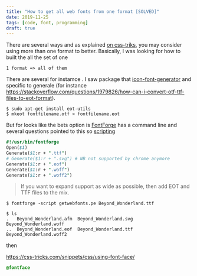 ```yaml
---
title: "How to get all web fonts from one format [SOLVED]"
date: 2019-11-25
tags: [code, font, programming]
draft: true
---
```


There are several ways and as explained [on css-triks](https://css-tricks.com/understanding-web-fonts-getting/), you may consider using more than one format to better. Basically, I was looking for how to built the all the set of one


```
1 format => all of them
```

There are several for instamce
[](https://www.fontsquirrel.com/tools/webfont-generator). I saw package that
[icon-font-generator](https://www.npmjs.com/package/icon-font-generator) and
specific to generale (for instance
https://stackoverflow.com/questions/1979826/how-can-i-convert-otf-ttf-files-to-eot-format).

```
$ sudo apt-get install eot-utils
$ mkeot fontfilename.otf > fontfilename.eot
```

But for looks like the bets option is [FontForge](https://fontforge.org/en-US/)
has a command line and several questions pointed to this so
[scripting](https://fontforge.org/en-US/documentation/scripting/)

<!-- How can I convert OTF/TTF files to EOT format? -->


```perl
#!/usr/bin/fontforge
Open($1)
Generate($1:r + ".ttf")
# Generate($1:r + ".svg") # NB not supported by chrome anymore
Generate($1:r + ".eof")
Generate($1:r + ".woff")
Generate($1:r + ".woff2")
```

> If you want to expand support as wide as possible, then add EOT and TTF files to the mix.

```
$ fontforge -script getwebfonts.pe Beyond_Wonderland.ttf
```

```
$ ls
.   Beyond_Wonderland.afm  Beyond_Wonderland.svg  Beyond_Wonderland.woff   
..  Beyond_Wonderland.eof  Beyond_Wonderland.ttf  Beyond_Wonderland.woff2    
```

then

https://css-tricks.com/snippets/css/using-font-face/

```css
@fontface
```

